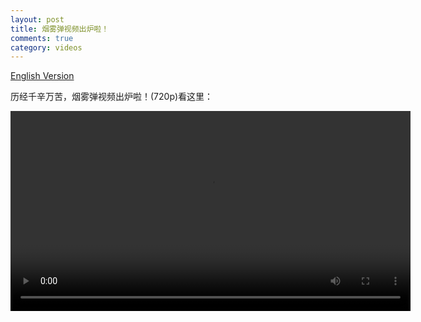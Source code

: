 ```yaml
---
layout: post
title: 烟雾弹视频出炉啦！
comments: true
category: videos
---
```

<a href="{% post_url 2012-10-16-smokebomb-video.en %}">English Version</a>

历经千辛万苦，烟雾弹视频出炉啦！(720p)看这里：

<div>
<video id="HFI_Mad_Scientists_Exp1_Smokebomb" class="video-js vjs-default-skin" controls width=640>
    <source src="/videos/HFIMadScientists-Exp1-SmokeBomb.mp4" type='video/mp4' />
</video>
</div>


